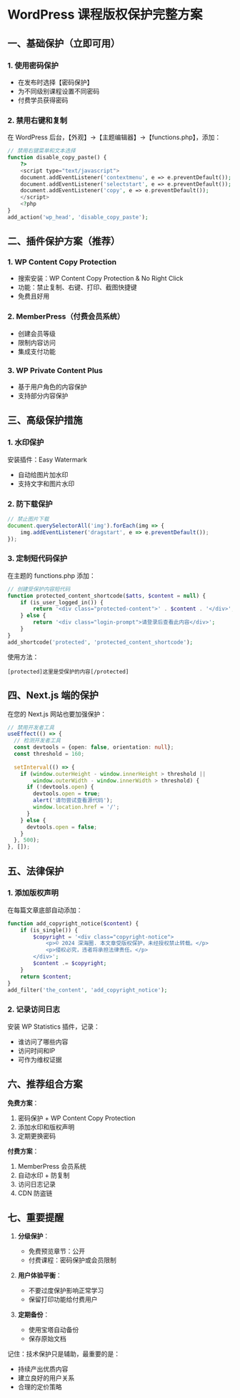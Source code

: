 # WordPress 课程版权保护完整方案

## 一、基础保护（立即可用）

### 1. 使用密码保护
- 在发布时选择【密码保护】
- 为不同级别课程设置不同密码
- 付费学员获得密码

### 2. 禁用右键和复制
在 WordPress 后台，【外观】→【主题编辑器】→【functions.php】，添加：

```php
// 禁用右键菜单和文本选择
function disable_copy_paste() {
    ?>
    <script type="text/javascript">
    document.addEventListener('contextmenu', e => e.preventDefault());
    document.addEventListener('selectstart', e => e.preventDefault());
    document.addEventListener('copy', e => e.preventDefault());
    </script>
    <?php
}
add_action('wp_head', 'disable_copy_paste');
```

## 二、插件保护方案（推荐）

### 1. WP Content Copy Protection
- 搜索安装：WP Content Copy Protection & No Right Click
- 功能：禁止复制、右键、打印、截图快捷键
- 免费且好用

### 2. MemberPress（付费会员系统）
- 创建会员等级
- 限制内容访问
- 集成支付功能

### 3. WP Private Content Plus
- 基于用户角色的内容保护
- 支持部分内容保护

## 三、高级保护措施

### 1. 水印保护
安装插件：Easy Watermark
- 自动给图片加水印
- 支持文字和图片水印

### 2. 防下载保护
```javascript
// 禁止图片下载
document.querySelectorAll('img').forEach(img => {
    img.addEventListener('dragstart', e => e.preventDefault());
});
```

### 3. 定制短代码保护
在主题的 functions.php 添加：

```php
// 创建受保护内容短代码
function protected_content_shortcode($atts, $content = null) {
    if (is_user_logged_in()) {
        return '<div class="protected-content">' . $content . '</div>';
    } else {
        return '<div class="login-prompt">请登录后查看此内容</div>';
    }
}
add_shortcode('protected', 'protected_content_shortcode');
```

使用方法：
```
[protected]这里是受保护的内容[/protected]
```

## 四、Next.js 端的保护

在您的 Next.js 网站也要加强保护：

```typescript
// 禁用开发者工具
useEffect(() => {
  // 检测开发者工具
  const devtools = {open: false, orientation: null};
  const threshold = 160;
  
  setInterval(() => {
    if (window.outerHeight - window.innerHeight > threshold || 
        window.outerWidth - window.innerWidth > threshold) {
      if (!devtools.open) {
        devtools.open = true;
        alert('请勿尝试查看源代码');
        window.location.href = '/';
      }
    } else {
      devtools.open = false;
    }
  }, 500);
}, []);
```

## 五、法律保护

### 1. 添加版权声明
在每篇文章底部自动添加：

```php
function add_copyright_notice($content) {
    if (is_single()) {
        $copyright = '<div class="copyright-notice">
            <p>© 2024 深海圈. 本文章受版权保护，未经授权禁止转载。</p>
            <p>侵权必究，违者将承担法律责任。</p>
        </div>';
        $content .= $copyright;
    }
    return $content;
}
add_filter('the_content', 'add_copyright_notice');
```

### 2. 记录访问日志
安装 WP Statistics 插件，记录：
- 谁访问了哪些内容
- 访问时间和IP
- 可作为维权证据

## 六、推荐组合方案

**免费方案**：
1. 密码保护 + WP Content Copy Protection
2. 添加水印和版权声明
3. 定期更换密码

**付费方案**：
1. MemberPress 会员系统
2. 自动水印 + 防复制
3. 访问日志记录
4. CDN 防盗链

## 七、重要提醒

1. **分级保护**：
   - 免费预览章节：公开
   - 付费课程：密码保护或会员限制

2. **用户体验平衡**：
   - 不要过度保护影响正常学习
   - 保留打印功能给付费用户

3. **定期备份**：
   - 使用宝塔自动备份
   - 保存原始文档

记住：技术保护只是辅助，最重要的是：
- 持续产出优质内容
- 建立良好的用户关系
- 合理的定价策略